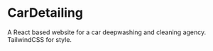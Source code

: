 # CarDetailing
  A React based website for a car deepwashing and cleaning agency.
  TailwindCSS for style.
